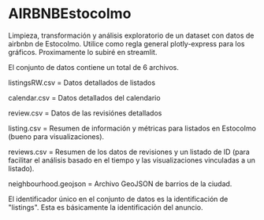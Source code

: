 # AIRBNBEstocolmo
Limpieza, transformación y análisis exploratorio de un dataset con datos de airbnbn de Estocolmo. 
Utilice como regla general plotly-express para los gráficos.
Proximamente lo subiré en streamlit.

El conjunto de datos contiene un total de 6 archivos.

listingsRW.csv = Datos detallados de listados

calendar.csv = Datos detallados del calendario

review.csv = Datos de las revisiónes detallados

listing.csv = Resumen de información y métricas para listados en Estocolmo (bueno para visualizaciones).

reviews.csv = Resumen de los datos de revisiones y un listado de ID (para facilitar el análisis basado en el tiempo y las visualizaciones vinculadas a un listado).

neighbourhood.geojson = Archivo GeoJSON de barrios de la ciudad.

El identificador único en el conjunto de datos es la identificación de "listings". Esta es básicamente la identificación del anuncio.
